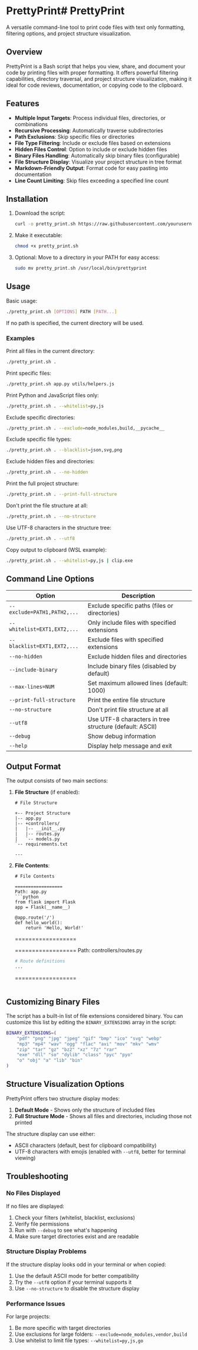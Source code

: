 # PrettyPrint# PrettyPrint

A versatile command-line tool to print code files with text only formatting, filtering options, and project structure visualization.

## Overview

PrettyPrint is a Bash script that helps you view, share, and document your code by printing files with proper formatting. It offers powerful filtering capabilities, directory traversal, and project structure visualization, making it ideal for code reviews, documentation, or copying code to the clipboard.

## Features

- **Multiple Input Targets**: Process individual files, directories, or combinations
- **Recursive Processing**: Automatically traverse subdirectories
- **Path Exclusions**: Skip specific files or directories
- **File Type Filtering**: Include or exclude files based on extensions
- **Hidden Files Control**: Option to include or exclude hidden files
- **Binary Files Handling**: Automatically skip binary files (configurable)
- **File Structure Display**: Visualize your project structure in tree format
- **Markdown-Friendly Output**: Format code for easy pasting into documentation
- **Line Count Limiting**: Skip files exceeding a specified line count

## Installation

1. Download the script:
   ```bash
   curl -o pretty_print.sh https://raw.githubusercontent.com/yourusername/prettyprint/main/pretty_print.sh
   ```

2. Make it executable:
   ```bash
   chmod +x pretty_print.sh
   ```

3. Optional: Move to a directory in your PATH for easy access:
   ```bash
   sudo mv pretty_print.sh /usr/local/bin/prettyprint
   ```

## Usage

Basic usage:

```bash
./pretty_print.sh [OPTIONS] PATH [PATH...]
```

If no path is specified, the current directory will be used.

### Examples

Print all files in the current directory:
```bash
./pretty_print.sh .
```

Print specific files:
```bash
./pretty_print.sh app.py utils/helpers.js
```

Print Python and JavaScript files only:
```bash
./pretty_print.sh . --whitelist=py,js
```

Exclude specific directories:
```bash
./pretty_print.sh . --exclude=node_modules,build,__pycache__
```

Exclude specific file types:
```bash
./pretty_print.sh . --blacklist=json,svg,png
```

Exclude hidden files and directories:
```bash
./pretty_print.sh . --no-hidden
```

Print the full project structure:
```bash
./pretty_print.sh . --print-full-structure
```

Don't print the file structure at all:
```bash
./pretty_print.sh . --no-structure
```

Use UTF-8 characters in the structure tree:
```bash
./pretty_print.sh . --utf8
```

Copy output to clipboard (WSL example):
```bash
./pretty_print.sh . --whitelist=py,js | clip.exe
```

## Command Line Options

| Option | Description |
|--------|-------------|
| `--exclude=PATH1,PATH2,...` | Exclude specific paths (files or directories) |
| `--whitelist=EXT1,EXT2,...` | Only include files with specified extensions |
| `--blacklist=EXT1,EXT2,...` | Exclude files with specified extensions |
| `--no-hidden` | Exclude hidden files and directories |
| `--include-binary` | Include binary files (disabled by default) |
| `--max-lines=NUM` | Set maximum allowed lines (default: 1000) |
| `--print-full-structure` | Print the entire file structure |
| `--no-structure` | Don't print file structure at all |
| `--utf8` | Use UTF-8 characters in tree structure (default: ASCII) |
| `--debug` | Show debug information |
| `--help` | Display help message and exit |

## Output Format

The output consists of two main sections:

1. **File Structure** (if enabled):
   ```
   # File Structure

   +-- Project Structure
   |-- app.py
   |-- +controllers/
   |   |-- __init__.py
   |   |-- routes.py
   |   `-- models.py
   `-- requirements.txt

   ---
   ```

2. **File Contents**:
   ```
   # File Contents

   ==================
   Path: app.py
   ```python
   from flask import Flask
   app = Flask(__name__)

   @app.route('/')
   def hello_world():
       return 'Hello, World!'
   ```
   ==================


   ==================
   Path: controllers/routes.py
   ```python
   # Route definitions
   ...
   ```
   ==================
   ```

## Customizing Binary Files

The script has a built-in list of file extensions considered binary. You can customize this list by editing the `BINARY_EXTENSIONS` array in the script:

```bash
BINARY_EXTENSIONS=(
    "pdf" "png" "jpg" "jpeg" "gif" "bmp" "ico" "svg" "webp"
    "mp3" "mp4" "wav" "ogg" "flac" "avi" "mov" "mkv" "wmv"
    "zip" "tar" "gz" "bz2" "xz" "7z" "rar"
    "exe" "dll" "so" "dylib" "class" "pyc" "pyo" 
    "o" "obj" "a" "lib" "bin"
)
```

## Structure Visualization Options

PrettyPrint offers two structure display modes:

1. **Default Mode** - Shows only the structure of included files
2. **Full Structure Mode** - Shows all files and directories, including those not printed

The structure display can use either:
- ASCII characters (default, best for clipboard compatibility)
- UTF-8 characters with emojis (enabled with `--utf8`, better for terminal viewing)

## Troubleshooting

### No Files Displayed

If no files are displayed:

1. Check your filters (whitelist, blacklist, exclusions)
2. Verify file permissions
3. Run with `--debug` to see what's happening
4. Make sure target directories exist and are readable

### Structure Display Problems

If the structure display looks odd in your terminal or when copied:

1. Use the default ASCII mode for better compatibility
2. Try the `--utf8` option if your terminal supports it
3. Use `--no-structure` to disable the structure display

### Performance Issues

For large projects:

1. Be more specific with target directories
2. Use exclusions for large folders: `--exclude=node_modules,vendor,build`
3. Use whitelist to limit file types: `--whitelist=py,js,go`